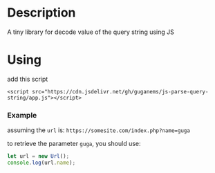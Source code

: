 # Description

A tiny library for decode value of the query string using JS

# Using

add this script
```
<script src="https://cdn.jsdelivr.net/gh/guganems/js-parse-query-string/app.js"></script>
```

### Example

assuming the ```url``` is:
```https://somesite.com/index.php?name=guga```

to retrieve the parameter ```guga```, you should use:

```javascript
let url = new Url();
console.log(url.name);
```